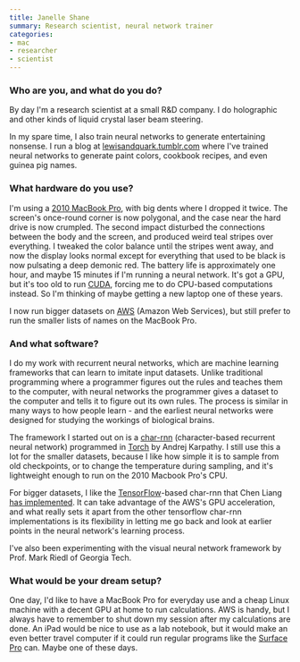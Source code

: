 ```yaml
---
title: Janelle Shane
summary: Research scientist, neural network trainer
categories:
- mac
- researcher
- scientist
---
```


### Who are you, and what do you do?

By day I'm a research scientist at a small R&D company. I do holographic and other kinds of liquid crystal laser beam steering.

In my spare time, I also train neural networks to generate entertaining nonsense. I run a blog at [lewisandquark.tumblr.com](http://lewisandquark.tumblr.com/ "Janelle's neural networks website.") where I've trained neural networks to generate paint colors, cookbook recipes, and even guinea pig names.

### What hardware do you use?

I'm using a [2010 MacBook Pro][macbook-pro], with big dents where I dropped it twice. The screen's once-round corner is now polygonal, and the case near the hard drive is now crumpled. The second impact disturbed the connections between the body and the screen, and produced weird teal stripes over everything. I tweaked the color balance until the stripes went away, and now the display looks normal except for everything that used to be black is now pulsating a deep demonic red. The battery life is approximately one hour, and maybe 15 minutes if I'm running a neural network. It's got a GPU, but it's too old to run [CUDA][], forcing me to do CPU-based computations instead. So I'm thinking of maybe getting a new laptop one of these years.

I now run bigger datasets on [AWS][] (Amazon Web Services), but still prefer to run the smaller lists of names on the MacBook Pro.

### And what software?

I do my work with recurrent neural networks, which are machine learning frameworks that can learn to imitate input datasets. Unlike traditional programming where a programmer figures out the rules and teaches them to the computer, with neural networks the programmer gives a dataset to the computer and tells it to figure out its own rules. The process is similar in many ways to how people learn - and the earliest neural networks were designed for studying the workings of biological brains.

The framework I started out on is a [char-rnn][] (character-based recurrent neural network) programmed in [Torch][] by Andrej Karpathy. I still use this a lot for the smaller datasets, because I like how simple it is to sample from old checkpoints, or to change the temperature during sampling, and it's lightweight enough to run on the 2010 Macbook Pro's CPU.

For bigger datasets, I like the [TensorFlow][]-based char-rnn that Chen Liang [has implemented][tensorflow-char-rnn]. It can take advantage of the AWS's GPU acceleration, and what really sets it apart from the other tensorflow char-rnn implementations is its flexibility in letting me go back and look at earlier points in the neural network's learning process.

I've also been experimenting with the visual neural network framework by Prof. Mark Riedl of Georgia Tech.

### What would be your dream setup?

One day, I'd like to have a MacBook Pro for everyday use and a cheap Linux machine with a decent GPU at home to run calculations. AWS is handy, but I always have to remember to shut down my session after my calculations are done. An iPad would be nice to use as a lab notebook, but it would make an even better travel computer if it could run regular programs like the [Surface Pro][surface-pro] can. Maybe one of these days.

[surface-pro]: http://www.microsoft.com/surface/en-us/support/browse/surface-windows-8-pro "A tablet/laptop hybrid."
[macbook-pro]: https://www.apple.com/macbook-pro/ "A laptop."
[tensorflow-char-rnn]: https://github.com/crazydonkey200/tensorflow-char-rnn "A Recurrent Neural Network library built on top of TensorFlow."
[torch]: http://torch.ch/ "A Lua-based computing framework."
[tensorflow]: https://www.tensorflow.org/ "An open souce machine learning library."
[aws]: https://aws.amazon.com/ "Amazon's web service platforms."
[char-rnn]: https://github.com/karpathy/char-rnn "A Recurrent Neural Network library for Torch."
[cuda]: https://en.wikipedia.org/wiki/CUDA "A programming platform for GPUs."
